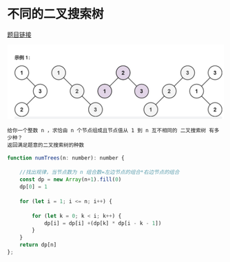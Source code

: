 # 不同的二叉搜索树
<a href="https://leetcode.cn/problems/unique-binary-search-trees/" target="_blank">题目链接</a>

<div> <img src="../public/img/tree00.png"/></div>

```
给你一个整数 n ，求恰由 n 个节点组成且节点值从 1 到 n 互不相同的 二叉搜索树 有多少种？
返回满足题意的二叉搜索树的种数

```


```js
function numTrees(n: number): number {

    //找出规律，当节点数为 n 组合数=左边节点的组合*右边节点的组合
    const dp = new Array(n+1).fill(0)
    dp[0] = 1

    for (let i = 1; i <= n; i++) {

        for (let k = 0; k < i; k++) {
            dp[i] = dp[i] +(dp[k] * dp[i - k - 1]) 
        }
    }
    return dp[n]
};
```
